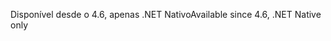 <span data-ttu-id="880b7-101">Disponível desde o 4.6, apenas .NET Nativo</span><span class="sxs-lookup"><span data-stu-id="880b7-101">Available since 4.6, .NET Native only</span></span>